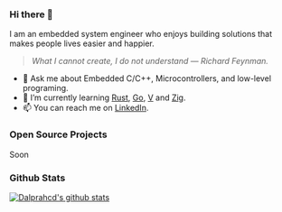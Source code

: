 ### Hi there 👋

I am an embedded system engineer who enjoys building solutions that makes people lives easier and happier.

> *What I cannot create, I do not understand — Richard Feynman.*

- 💬 Ask me about Embedded C/C++, Microcontrollers, and low-level programing.
- 🌱 I’m currently learning [Rust](https://www.rust-lang.org/), [Go](https://go.dev/), [V](https://vlang.io/) and [Zig](https://ziglang.org/).
- 📫 You can reach me on [LinkedIn](https://www.linkedin.com/in/hudson-dalpra-b402a7266/).

### Open Source Projects
Soon
<!-- [![Vending Tracker Machine](https://github-readme-stats.vercel.app/api/pin/?username=daplrahcd&repo=vending-tracker-machine)](https://github.com/dalprahcd/vending-tracker-machine) -->

### Github Stats
[![Dalprahcd's github stats](https://github-readme-stats.vercel.app/api?username=dalprahcd&show_icons=true)](https://github.com/anuraghazra/github-readme-stats)
